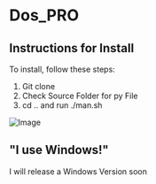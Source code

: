 # Dos_PRO
## Instructions for Install
To install, follow these steps:
  1. Git clone
  2. Check Source Folder for py File
  3. cd .. and run ./man.sh

  ![Image](file:///home/benhumphries/Pictures/new.png)

## "I use Windows!"
  I will release a Windows Version soon
